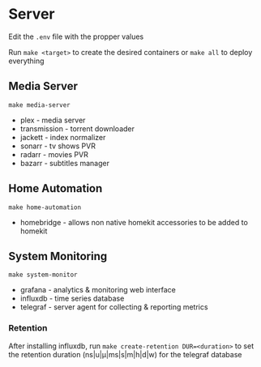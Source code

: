 # Server

Edit the `.env` file with the propper values

Run `make <target>` to create the desired containers or `make all` to deploy everything

## Media Server

`make media-server`

- plex - media server
- transmission - torrent downloader
- jackett - index normalizer
- sonarr - tv shows PVR
- radarr - movies PVR
- bazarr - subtitles manager

## Home Automation

`make home-automation`

- homebridge - allows non native homekit accessories to be added to homekit

## System Monitoring

`make system-monitor`

- grafana - analytics & monitoring web interface
- influxdb - time series database
- telegraf - server agent for collecting & reporting metrics

### Retention

After installing influxdb, run `make create-retention DUR=<duration>` to set the retention duration (ns|u|µ|ms|s|m|h|d|w) for the telegraf database
